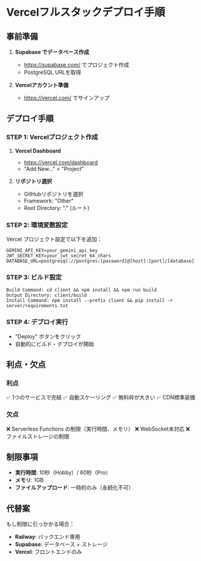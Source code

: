 # Vercelフルスタックデプロイ手順

## 事前準備

1. **Supabase でデータベース作成**
   - https://supabase.com/ でプロジェクト作成
   - PostgreSQL URLを取得

2. **Vercelアカウント準備**
   - https://vercel.com/ でサインアップ

## デプロイ手順

### STEP 1: Vercelプロジェクト作成

1. **Vercel Dashboard**
   - https://vercel.com/dashboard
   - "Add New..." > "Project"

2. **リポジトリ選択**
   - GitHubリポジトリを選択
   - Framework: "Other"
   - Root Directory: "." (ルート)

### STEP 2: 環境変数設定

Vercel プロジェクト設定で以下を追加：

```
GEMINI_API_KEY=your_gemini_api_key
JWT_SECRET_KEY=your_jwt_secret_64_chars
DATABASE_URL=postgresql://postgres:[password]@[host]:[port]/[database]
```

### STEP 3: ビルド設定

```
Build Command: cd client && npm install && npm run build
Output Directory: client/build
Install Command: npm install --prefix client && pip install -r server/requirements.txt
```

### STEP 4: デプロイ実行

- "Deploy" ボタンをクリック
- 自動的にビルド・デプロイが開始

## 利点・欠点

### 利点
✅ 1つのサービスで完結
✅ 自動スケーリング
✅ 無料枠が大きい
✅ CDN標準装備

### 欠点
❌ Serverless Functions の制限（実行時間、メモリ）
❌ WebSocket未対応
❌ ファイルストレージの制限

## 制限事項

- **実行時間**: 10秒（Hobby）/ 60秒（Pro）
- **メモリ**: 1GB
- **ファイルアップロード**: 一時的のみ（永続化不可）

## 代替案

もし制限に引っかかる場合：
- **Railway**: バックエンド専用
- **Supabase**: データベース + ストレージ
- **Vercel**: フロントエンドのみ